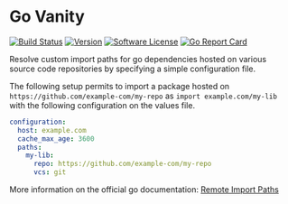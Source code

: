 # Go Vanity
[![Build Status](https://drone.bryk.io/api/badges/bryk-io/go-vanity/status.svg)](https://drone.bryk.io/bryk-io/go-vanity)
[![Version](https://img.shields.io/github/tag/bryk-io/go-vanity.svg)](https://github.com/bryk-io/go-vanity/releases)
[![Software License](https://img.shields.io/badge/license-BSD3-red.svg)](LICENSE)
[![Go Report Card](https://goreportcard.com/badge/github.com/bryk-io/go-vanity?style=flat)](https://goreportcard.com/report/github.com/bryk-io/go-vanity)

Resolve custom import paths for go dependencies hosted on various source code repositories
by specifying a simple configuration file.

The following setup permits to import a package hosted on `https://github.com/example-com/my-repo`
as `import example.com/my-lib` with the following configuration on the values file.

```yaml
configuration:
  host: example.com
  cache_max_age: 3600
  paths:
    my-lib:
      repo: https://github.com/example-com/my-repo
      vcs: git
```

More information on the official go documentation: [Remote Import Paths](https://golang.org/cmd/go/#hdr-Remote_import_paths)